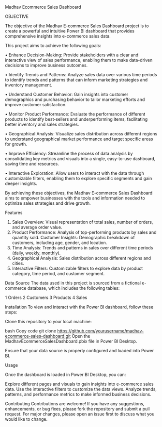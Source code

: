 Madhav Ecommerce Sales Dashboard


OBJECTIVE

The objective of the Madhav E-commerce Sales Dashboard project is to create a powerful and intuitive Power BI dashboard that provides comprehensive insights into e-commerce sales data.

This project aims to achieve the following goals:

•	Enhance Decision-Making: Provide stakeholders with a clear and interactive view of sales performance, enabling them to make data-driven decisions to improve business outcomes.

•	Identify Trends and Patterns: Analyze sales data over various time periods to identify trends and patterns that can inform marketing strategies and inventory management.

•	Understand Customer Behavior: Gain insights into customer demographics and purchasing behavior to tailor marketing efforts and improve customer satisfaction.

•	Monitor Product Performance: Evaluate the performance of different products to identify best-sellers and underperforming items, facilitating better inventory and sales strategies.

•	Geographical Analysis: Visualize sales distribution across different regions to understand geographical market performance and target specific areas for growth.

•	Improve Efficiency: Streamline the process of data analysis by consolidating key metrics and visuals into a single, easy-to-use dashboard, saving time and resources.

•	Interactive Exploration: Allow users to interact with the data through customizable filters, enabling them to explore specific segments and gain deeper insights.

By achieving these objectives, the Madhav E-commerce Sales Dashboard aims to empower businesses with the tools and information needed to optimize sales strategies and drive growth.


Features
1. Sales Overview: Visual representation of total sales, number of orders, and average order value.
2. Product Performance: Analysis of top-performing products by sales and quantity sold.
Customer Insights: Demographic breakdown of customers, including age, gender, and location.
3. Time Analysis: Trends and patterns in sales over different time periods (daily, weekly, monthly).
4. Geographical Analysis: Sales distribution across different regions and cities.
5. Interactive Filters: Customizable filters to explore data by product category, time period, and customer segment.

Data Source
The data used in this project is sourced from a fictional e-commerce database, which includes the following tables:

1 Orders
2 Customers
3 Products
4 Sales

Installation
To view and interact with the Power BI dashboard, follow these steps:

Clone this repository to your local machine:

bash
Copy code
git clone https://github.com/yourusername/madhav-ecommerce-sales-dashboard.git
Open the MadhavEcommerceSalesDashboard.pbix file in Power BI Desktop.

Ensure that your data source is properly configured and loaded into Power BI.

Usage

Once the dashboard is loaded in Power BI Desktop, you can:

Explore different pages and visuals to gain insights into e-commerce sales data.
Use the interactive filters to customize the data views.
Analyze trends, patterns, and performance metrics to make informed business decisions.

Contributing
Contributions are welcome! If you have any suggestions, enhancements, or bug fixes, please fork the repository and submit a pull request. For major changes, please open an issue first to discuss what you would like to change.
